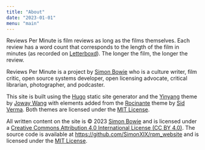 ```yaml
---
title: "About"
date: "2023-01-01"
menu: "main"
---
```


Reviews Per Minute is film reviews as long as the films themselves. Each review has a word count that corresponds to the length of the film in minutes (as recorded on [Letterboxd](https://letterboxd.com/)). The longer the film, the longer the review.

Reviews Per Minute is a project by [Simon Bowie](https://simonxix.com) who is a culture writer, film critic, open source systems developer, open licensing advocate, critical librarian, photographer, and podcaster.

This site is built using the [Hugo](https://gohugo.io/) static site generator and the [Yinyang](https://github.com/joway/hugo-theme-yinyang) theme by [Joway Wang](https://joway.io/) with elements added from the [Rocinante](https://github.com/mavidser/hugo-rocinante) theme by [Sid Verma](https://sidverma.io/). Both themes are licensed under the [MIT License](https://opensource.org/licenses/MIT).

All written content on the site is © 2023 [Simon Bowie](https://simonxix.com) and is licensed under a [Creative Commons Attribution 4.0 International License (CC BY 4.0)](https://creativecommons.org/licenses/by/4.0/). The source code is available at https://github.com/SimonXIX/rpm_website and is licensed under the [MIT License](https://opensource.org/licenses/MIT).
